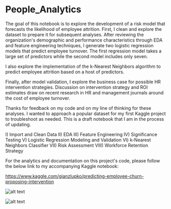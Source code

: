 # People_Analytics
The goal of this notebook is to explore the development of a risk model that forecasts the likelihood of employee attrition. First, I clean and explore the dataset to prepare it for subsequent analyses. After reviewing the organization's demographic and performance characteristics through EDA and feature engineering techniques, I generate two logistic regression models that predict employee turnover. The first regression model takes a large set of predictors while the second model includes only seven.

I also explore the implementation of the k-Nearest Neighbors algorithm to predict employee attrition based on a host of predictors.

Finally, after model validation, I explore the business case for possible HR intervention strategies. Discussion on intervention strategy and ROI estimates draw on recent research in HR and management journals around the cost of employee turnover.

Thanks for feedback on my code and on my line of thinking for these analyses. I wanted to approach a popular dataset for my first Kaggle project to troubleshoot as needed. This is a draft notebook that I am in the process of updating.

I) Import and Clean Data
II) EDA
III) Feature Engineering
IV) Significance Testing
V) Logistic Regression Modeling and Validation
VI) k-Nearest Neighbors Classifier
VII) Risk Assessment
VIII) Workforce Retention Strategy


For the analytics and documentation on this project's code, please follow the below link to my accompanying Kaggle notebook: 

https://www.kaggle.com/gianzlupko/predicting-employee-churn-proposing-intervention




![alt text](https://github.com/gzlupko/People_Analytics/blob/master/EDA_2.png) 



![alt text](https://github.com/gzlupko/People_Analytics/blob/master/EDA_1.png)


